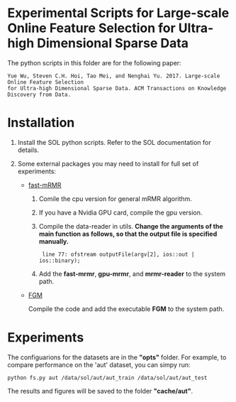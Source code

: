 Experimental Scripts for Large-scale Online Feature Selection for Ultra-high Dimensional Sparse Data
================================================================

The python scripts in this folder are for the following paper:

    Yue Wu, Steven C.H. Hoi, Tao Mei, and Nenghai Yu. 2017. Large-scale Online Feature Selection
    for Ultra-high Dimensional Sparse Data. ACM Transactions on Knowledge Discovery from Data.


# Installation

1. Install the SOL python scripts. Refer to the SOL documentation for details.

2. Some external packages you may need to install for full set of experiments:

    + [fast-mRMR](https://github.com/sramirez/fast-mRMR)

        1. Comile the cpu version for general mRMR algorithm.

        2. If you have a Nvidia GPU card, compile the gpu version.

        3. Compile the data-reader in utils. **Change the arguments of the main
        function as follows, so that the output file is specified manually.**

                line 77: ofstream outputFile(argv[2], ios::out | ios::binary);

        4. Add the **fast-mrmr**, **gpu-mrmr**, and **mrmr-reader** to the
           system path.

    + [FGM](http://www.tanmingkui.com/fgm.html)

        Compile the code and add the executable **FGM** to the system path.

# Experiments

The configuarions for the datasets are in the **"opts"** folder.
For example, to compare performance on the 'aut' dataset, you can simpy run:

    python fs.py aut /data/sol/aut/aut_train /data/sol/aut/aut_test

The results and figures will be saved to the folder **"cache/aut"**.
